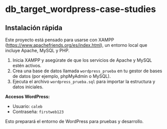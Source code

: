 # db_target_wordpress-case-studies

## Instalación rápida

Este proyecto está pensado para usarse con XAMPP (https://www.apachefriends.org/es/index.html), un entorno local que incluye Apache, MySQL y PHP.

1. Inicia XAMPP y asegúrate de que los servicios de Apache y MySQL estén activos.
2. Crea una base de datos llamada `wordpress_prueba` en tu gestor de bases de datos (por ejemplo, phpMyAdmin o MySQL).
3. Ejecuta el archivo `wordpress_prueba.sql` para importar la estructura y datos iniciales.

**Accesos WordPress:**
- Usuario: `caleb`
- Contraseña: `firstweb123`

Esto preparará el entorno de WordPress para pruebas y desarrollo.
